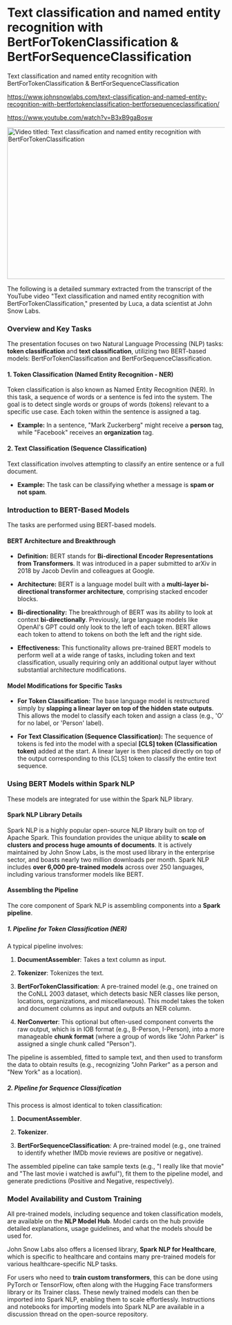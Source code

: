 # Text classification and named entity recognition with BertForTokenClassification & BertForSequenceClassification
Text classification and named entity recognition with BertForTokenClassification & BertForSequenceClassification

https://www.johnsnowlabs.com/text-classification-and-named-entity-recognition-with-bertfortokenclassification-bertforsequenceclassification/

<https://www.youtube.com/watch?v=B3xB9gaBosw>

<img src="/media/image.jpg" title="Video titled: Text classification and named entity recognition with BertForTokenClassification" style="width:6.3125in;height:3.65625in" />

The following is a detailed summary extracted from the transcript of the YouTube video "Text classification and named entity recognition with BertForTokenClassification," presented by Luca, a data scientist at John Snow Labs.

### **Overview and Key Tasks**

The presentation focuses on two Natural Language Processing (NLP) tasks: **token classification** and **text classification**, utilizing two BERT-based models: BertForTokenClassification and BertForSequenceClassification.

#### **1. Token Classification (Named Entity Recognition - NER)**

Token classification is also known as Named Entity Recognition (NER). In this task, a sequence of words or a sentence is fed into the system. The goal is to detect single words or groups of words (tokens) relevant to a specific use case. Each token within the sentence is assigned a tag.

- **Example:** In a sentence, "Mark Zuckerberg" might receive a **person** tag, while "Facebook" receives an **organization** tag.

#### **2. Text Classification (Sequence Classification)**

Text classification involves attempting to classify an entire sentence or a full document.

- **Example:** The task can be classifying whether a message is **spam or not spam**.

### **Introduction to BERT-Based Models**

The tasks are performed using BERT-based models.

#### **BERT Architecture and Breakthrough**

- **Definition:** BERT stands for **Bi-directional Encoder Representations from Transformers**. It was introduced in a paper submitted to arXiv in 2018 by Jacob Devlin and colleagues at Google.

- **Architecture:** BERT is a language model built with a **multi-layer bi-directional transformer architecture**, comprising stacked encoder blocks.

- **Bi-directionality:** The breakthrough of BERT was its ability to look at context **bi-directionally**. Previously, large language models like OpenAI's GPT could only look to the left of each token. BERT allows each token to attend to tokens on both the left and the right side.

- **Effectiveness:** This functionality allows pre-trained BERT models to perform well at a wide range of tasks, including token and text classification, usually requiring only an additional output layer without substantial architecture modifications.

#### **Model Modifications for Specific Tasks**

- **For Token Classification:** The base language model is restructured simply by **slapping a linear layer on top of the hidden state outputs**. This allows the model to classify each token and assign a class (e.g., 'O' for no label, or 'Person' label).

- **For Text Classification (Sequence Classification):** The sequence of tokens is fed into the model with a special **\[CLS\] token (Classification token)** added at the start. A linear layer is then placed directly on top of the output corresponding to this \[CLS\] token to classify the entire text sequence.

### **Using BERT Models within Spark NLP**

These models are integrated for use within the Spark NLP library.

#### **Spark NLP Library Details**

Spark NLP is a highly popular open-source NLP library built on top of Apache Spark. This foundation provides the unique ability to **scale on clusters and process huge amounts of documents**. It is actively maintained by John Snow Labs, is the most used library in the enterprise sector, and boasts nearly two million downloads per month. Spark NLP includes **over 6,000 pre-trained models** across over 250 languages, including various transformer models like BERT.

#### **Assembling the Pipeline**

The core component of Spark NLP is assembling components into a **Spark pipeline**.

##### **1. Pipeline for Token Classification (NER)**

A typical pipeline involves:

1.  **DocumentAssembler**: Takes a text column as input.

2.  **Tokenizer**: Tokenizes the text.

3.  **BertForTokenClassification**: A pre-trained model (e.g., one trained on the CoNLL 2003 dataset, which detects basic NER classes like person, locations, organizations, and miscellaneous). This model takes the token and document columns as input and outputs an NER column.

4.  **NerConverter**: This optional but often-used component converts the raw output, which is in IOB format (e.g., B-Person, I-Person), into a more manageable **chunk format** (where a group of words like "John Parker" is assigned a single chunk called "Person").

The pipeline is assembled, fitted to sample text, and then used to transform the data to obtain results (e.g., recognizing "John Parker" as a person and "New York" as a location).

##### **2. Pipeline for Sequence Classification**

This process is almost identical to token classification:

1.  **DocumentAssembler**.

2.  **Tokenizer**.

3.  **BertForSequenceClassification**: A pre-trained model (e.g., one trained to identify whether IMDb movie reviews are positive or negative).

The assembled pipeline can take sample texts (e.g., "I really like that movie" and "The last movie i watched is awful"), fit them to the pipeline model, and generate predictions (Positive and Negative, respectively).

### **Model Availability and Custom Training**

All pre-trained models, including sequence and token classification models, are available on the **NLP Model Hub**. Model cards on the hub provide detailed explanations, usage guidelines, and what the models should be used for.

John Snow Labs also offers a licensed library, **Spark NLP for Healthcare**, which is specific to healthcare and contains many pre-trained models for various healthcare-specific NLP tasks.

For users who need to **train custom transformers**, this can be done using PyTorch or TensorFlow, often along with the Hugging Face transformers library or its Trainer class. These newly trained models can then be imported into Spark NLP, enabling them to scale effortlessly. Instructions and notebooks for importing models into Spark NLP are available in a discussion thread on the open-source repository.